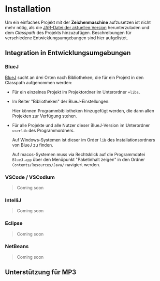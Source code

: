 # Installation

Um ein einfaches Projekt mit der **Zeichenmaschine** aufzusetzen ist nicht mehr
nötig, als
die [JAR-Datei der aktuellen Version](https://github.com/jneug/zeichenmaschine/releases/latest)
herunterzuladen und dem *Classpath* des Projekts hinzuzufügen. Beschreibungen
für verschiedene Entwicklungsumgebungen sind hier aufgelistet.

## Integration in Entwicklungsumgebungen

### BlueJ

[BlueJ](https://bluej.org) sucht an drei Orten nach Bibliotheken, die für ein
Projekt in den Classpath aufgenommen werden:

- Für ein einzelnes Projekt im Projektordner im Unterordner `+libs`.
- Im Reiter "Bibliotheken" der BlueJ-Einstellungen.

    Hier können Programmbibliotheken hinzugefügt werden, die dann allen Projekten
    zur Verfügung stehen.

- Für alle Projekte und alle Nutzer dieser BlueJ-Version im
  Unterordner `userlib` des Programmordners.

	Auf Windows-Systemen ist dieser im Order `lib` des Installationsordners von BlueJ zu finden.

	Auf macos-Systemen muss via Rechtsklick auf die Programmdatei `BlueJ.app` über den Menüpunkt "Paketinhalt zeigen" in den Ordner `Contents/Resources/Java/` navigiert werden.

### VSCode / VSCodium

> Coming soon

### IntelliJ

> Coming soon

### Eclipse

> Coming soon

### NetBeans

> Coming soon

## Unterstützung für MP3
